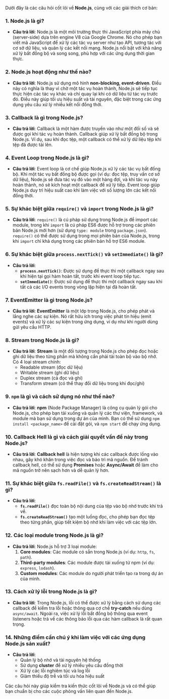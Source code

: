 Dưới đây là các câu hỏi cốt lõi về **Node.js**, cùng với các giải thích cơ bản:

### 1. **Node.js là gì?**

- **Câu trả lời**: Node.js là một môi trường thực thi JavaScript phía máy chủ (server-side) dựa trên engine V8 của Google Chrome. Nó cho phép bạn viết mã JavaScript để xử lý các tác vụ server như tạo API, tương tác với cơ sở dữ liệu, và quản lý các kết nối mạng. Node.js nổi bật với khả năng xử lý bất đồng bộ và song song, phù hợp với các ứng dụng thời gian thực.

### 2. **Node.js hoạt động như thế nào?**

- **Câu trả lời**: Node.js sử dụng mô hình **non-blocking, event-driven**. Điều này có nghĩa là thay vì chờ một tác vụ hoàn thành, Node.js sẽ tiếp tục thực hiện các tác vụ khác và chỉ quay lại khi có dữ liệu từ tác vụ trước đó. Điều này giúp tối ưu hiệu suất và tài nguyên, đặc biệt trong các ứng dụng yêu cầu xử lý nhiều kết nối đồng thời.

### 3. **Callback là gì trong Node.js?**

- **Câu trả lời**: Callback là một hàm được truyền vào như một đối số và sẽ được gọi khi tác vụ hoàn thành. Callback giúp xử lý bất đồng bộ trong Node.js. Ví dụ, sau khi đọc tệp, một callback có thể xử lý dữ liệu tệp khi tệp đã được tải lên.

### 4. **Event Loop trong Node.js là gì?**

- **Câu trả lời**: Event loop là cơ chế giúp Node.js xử lý các tác vụ bất đồng bộ. Khi một tác vụ bất đồng bộ được gọi (ví dụ: đọc tệp, truy vấn cơ sở dữ liệu), Node.js sẽ đưa tác vụ đó vào một hàng đợi, và khi tác vụ này hoàn thành, nó sẽ kích hoạt một callback để xử lý tiếp. Event loop giúp Node.js duy trì hiệu suất cao khi làm việc với số lượng lớn các kết nối đồng thời.

### 5. **Sự khác biệt giữa `require()` và `import` trong Node.js là gì?**

- **Câu trả lời**: `require()` là cú pháp sử dụng trong Node.js để import các module, trong khi `import` là cú pháp ES6 được hỗ trợ trong các phiên bản Node.js mới hơn (sử dụng `type: module` trong `package.json`). `require()` có thể được sử dụng trong mọi phiên bản của Node.js, trong khi `import` chỉ khả dụng trong các phiên bản hỗ trợ ES6 module.

### 6. **Sự khác biệt giữa `process.nextTick()` và `setImmediate()` là gì?**

- **Câu trả lời**:
  - **`process.nextTick()`**: Được sử dụng để thực thi một callback ngay sau khi hiện tại gọi hàm hoàn tất, trước khi event loop tiếp tục.
  - **`setImmediate()`**: Được sử dụng để thực thi một callback ngay sau khi tất cả các I/O events trong vòng lặp hiện tại đã hoàn tất.

### 7. **EventEmitter là gì trong Node.js?**

- **Câu trả lời**: **EventEmitter** là một lớp trong Node.js, cho phép phát và lắng nghe các sự kiện. Nó rất hữu ích trong việc phát tín hiệu (emit events) và xử lý các sự kiện trong ứng dụng, ví dụ như khi người dùng gửi yêu cầu HTTP.

### 8. **Stream trong Node.js là gì?**

- **Câu trả lời**: **Stream** là một đối tượng trong Node.js cho phép đọc hoặc ghi dữ liệu theo từng phần mà không cần phải tải toàn bộ vào bộ nhớ. Có 4 loại stream chính:
  - Readable stream (đọc dữ liệu)
  - Writable stream (ghi dữ liệu)
  - Duplex stream (cả đọc và ghi)
  - Transform stream (có thể thay đổi dữ liệu trong khi đọc/ghi)

### 9. **`npm` là gì và cách sử dụng nó như thế nào?**

- **Câu trả lời**: **npm** (Node Package Manager) là công cụ quản lý gói cho Node.js, cho phép bạn tải xuống và quản lý các thư viện, framework, và module mà bạn sử dụng trong dự án của mình. Bạn có thể sử dụng `npm install <package_name>` để cài đặt gói, và `npm start` để chạy ứng dụng.

### 10. **Callback Hell là gì và cách giải quyết vấn đề này trong Node.js?**

- **Câu trả lời**: **Callback hell** là hiện tượng khi các callback được lồng vào nhau, gây khó khăn trong việc đọc và bảo trì mã nguồn. Để tránh callback hell, có thể sử dụng **Promises** hoặc **Async/Await** để làm cho mã nguồn trở nên sạch hơn và dễ quản lý hơn.

### 11. **Sự khác biệt giữa `fs.readFile()` và `fs.createReadStream()` là gì?**

- **Câu trả lời**:
  - **`fs.readFile()`** đọc toàn bộ nội dung của tệp vào bộ nhớ trước khi trả về.
  - **`fs.createReadStream()`** tạo một luồng đọc, cho phép bạn đọc tệp theo từng phần, giúp tiết kiệm bộ nhớ khi làm việc với các tệp lớn.

### 12. **Các loại module trong Node.js là gì?**

- **Câu trả lời**: Node.js hỗ trợ 3 loại module:
  1.  **Core modules**: Các module có sẵn trong Node.js (ví dụ: `http`, `fs`, `path`).
  2.  **Third-party modules**: Các module được tải xuống từ npm (ví dụ: `express`, `lodash`).
  3.  **Custom modules**: Các module do người phát triển tạo ra trong dự án của mình.

### 13. **Cách xử lý lỗi trong Node.js là gì?**

- **Câu trả lời**: Trong Node.js, lỗi có thể được xử lý bằng cách sử dụng các callback để kiểm tra lỗi hoặc thông qua cơ chế **try-catch** nếu dùng `async/await`. Ngoài ra, việc xử lý lỗi bất đồng bộ thông qua event listeners hoặc trả về các thông báo lỗi qua các hàm callback là rất quan trọng.

### 14. **Những điểm cần chú ý khi làm việc với các ứng dụng Node.js sản xuất?**

- **Câu trả lời**:
  - Quản lý bộ nhớ và tài nguyên hệ thống
  - Sử dụng **cluster** để xử lý nhiều yêu cầu đồng thời
  - Xử lý các lỗi nghiêm túc và log lỗi
  - Giảm thiểu độ trễ và tối ưu hóa hiệu suất

Các câu hỏi này giúp kiểm tra kiến thức cốt lõi về Node.js và có thể giúp bạn chuẩn bị cho các cuộc phỏng vấn liên quan đến Node.js.
